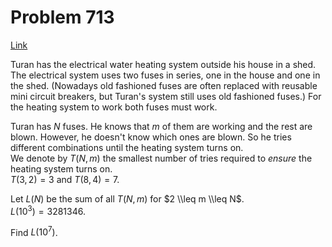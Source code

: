 # Problem 713

[Link](https://projecteuler.net/problem=713)

Turan has the electrical water heating system outside his house in a shed. The electrical system uses two fuses in series, one in the house and one in the shed. (Nowadays old fashioned fuses are often replaced with reusable mini circuit breakers, but Turan's system still uses old fashioned fuses.) For the heating system to work both fuses must work. 

Turan has $N$ fuses. He knows that $m$ of them are working and the rest are blown. However, he doesn't know which ones are blown. So he tries different combinations until the heating system turns on.  
We denote by $T(N,m)$ the smallest number of tries required to *ensure* the heating system turns on.  
$T(3,2)=3$ and $T(8,4)=7$. 

Let $L(N)$ be the sum of all $T(N, m)$ for $2 \\leq m \\leq N$.  
$L(10^3)=3281346$. 

Find $L(10^7)$.

